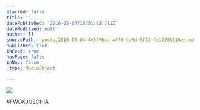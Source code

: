 ```yaml
---
starred: false
title: ''
datePublished: '2016-05-04T16:51:02.711Z'
dateModified: null
author: []
sourcePath: _posts/2016-05-04-4e5f96ad-a070-4e9d-8f13-fe12285916ea.md
published: true
inFeed: true
hasPage: false
inNav: false
_type: MediaObject

---
```

![](https://the-grid-user-content.s3-us-west-2.amazonaws.com/736d11db-62b8-4692-8e7f-5186009596b1.jpg)

\#FWDXJOECHIA